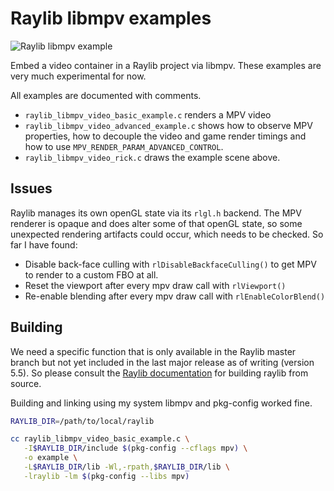 # Raylib libmpv examples

![Raylib libmpv example](rick.gif)

Embed a video container in a Raylib project via libmpv. These examples are very much experimental for now.

All examples are documented with comments.

- `raylib_libmpv_video_basic_example.c` renders a MPV video
- `raylib_libmpv_video_advanced_example.c` shows how to observe MPV properties, how to decouple the video and game render timings and how to use `MPV_RENDER_PARAM_ADVANCED_CONTROL`.
- `raylib_libmpv_video_rick.c` draws the example scene above.

## Issues

Raylib manages its own openGL state via its `rlgl.h` backend. The MPV renderer is opaque and does alter some of that openGL state, so some unexpected rendering artifacts could occur, which needs to be checked. So far I have found:

- Disable back-face culling with `rlDisableBackfaceCulling()` to get MPV to render to a custom FBO at all.
- Reset the viewport after every mpv draw call with `rlViewport()`
- Re-enable blending after every mpv draw call with `rlEnableColorBlend()`

## Building

We need a specific function that is only available in the Raylib master branch but not yet included in the last major release as of writing (version 5.5). So please consult the [Raylib documentation](https://github.com/raysan5/raylib/?tab=readme-ov-file#build-and-installation) for building raylib from source.

Building and linking using my system libmpv and pkg-config worked fine.

```sh
RAYLIB_DIR=/path/to/local/raylib

cc raylib_libmpv_video_basic_example.c \
   -I$RAYLIB_DIR/include $(pkg-config --cflags mpv) \
   -o example \
   -L$RAYLIB_DIR/lib -Wl,-rpath,$RAYLIB_DIR/lib \
   -lraylib -lm $(pkg-config --libs mpv)

```

